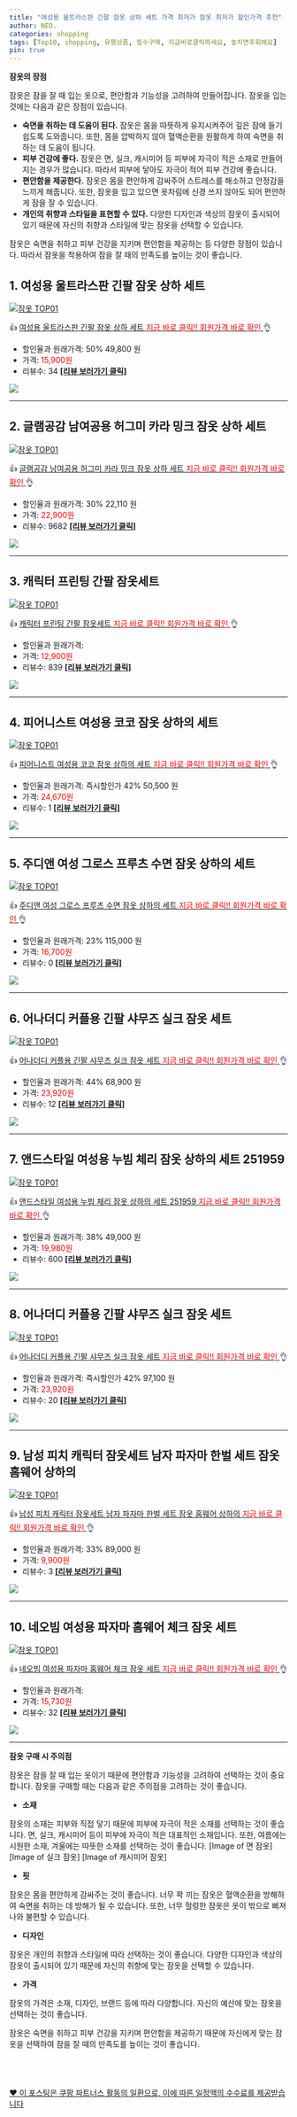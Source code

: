 ```yaml
---
title: "여성용 울트라스판 긴팔 잠옷 상하 세트 가격 최저가 잠옷 최저가 할인가격 추천"
author: NEO.
categories: shopping
tags: [Top10, shopping, 유행상품, 필수구매, 지금바로클릭하세요, 놓치면후회해요]
pin: true
---
```

**잠옷의 장점**

잠옷은 잠을 잘 때 입는 옷으로, 편안함과 기능성을 고려하여 만들어집니다. 잠옷을 입는 것에는 다음과 같은 장점이 있습니다.

* **숙면을 취하는 데 도움이 된다.** 잠옷은 몸을 따뜻하게 유지시켜주어 깊은 잠에 들기 쉽도록 도와줍니다. 또한, 몸을 압박하지 않아 혈액순환을 원활하게 하여 숙면을 취하는 데 도움이 됩니다.
* **피부 건강에 좋다.** 잠옷은 면, 실크, 캐시미어 등 피부에 자극이 적은 소재로 만들어지는 경우가 많습니다. 따라서 피부에 닿아도 자극이 적어 피부 건강에 좋습니다.
* **편안함을 제공한다.** 잠옷은 몸을 편안하게 감싸주어 스트레스를 해소하고 안정감을 느끼게 해줍니다. 또한, 잠옷을 입고 있으면 옷차림에 신경 쓰지 않아도 되어 편안하게 잠을 잘 수 있습니다.
* **개인의 취향과 스타일을 표현할 수 있다.** 다양한 디자인과 색상의 잠옷이 출시되어 있기 때문에 자신의 취향과 스타일에 맞는 잠옷을 선택할 수 있습니다.

잠옷은 숙면을 취하고 피부 건강을 지키며 편안함을 제공하는 등 다양한 장점이 있습니다. 따라서 잠옷을 착용하여 잠을 잘 때의 만족도를 높이는 것이 좋습니다.

   

## 1. 여성용 울트라스판 긴팔 잠옷 상하 세트

[![잠옷 TOP01](https://thumbnail8.coupangcdn.com/thumbnails/remote/490x490ex/image/retail/images/2020/10/15/14/4/95fe9282-f1f5-47ce-99ac-58f7e97b951b.jpg)](https://link.coupang.com/re/AFFSDP?lptag=AF3617701&subid=GithubCoopas&pageKey=2244506594&traceid=V0-153&itemId=3835788663&vendorItemId=71820623222)


👍 [여성용 울트라스판 긴팔 잠옷 상하 세트 <font color=red> 지금 바로 클릭!! 회원가격 바로 확인 </font> ](https://link.coupang.com/re/AFFSDP?lptag=AF3617701&subid=GithubCoopas&pageKey=2244506594&traceid=V0-153&itemId=3835788663&vendorItemId=71820623222) 👌 


- 할인율과 원래가격: 50%  49,800   원
- 가격: <span style='color:red'>15,900원</span>
- 리뷰수: 34  [**[리뷰 보러가기 클릭]**](https://link.coupang.com/re/AFFSDP?lptag=AF3617701&subid=GithubCoopas&pageKey=2244506594&traceid=V0-153&itemId=3835788663&vendorItemId=71820623222)

[![](/discount_price.png)](https://link.coupang.com/re/AFFSDP?lptag=AF3617701&subid=GithubCoopas&pageKey=2244506594&traceid=V0-153&itemId=3835788663&vendorItemId=71820623222)

---


   

## 2. 글램공감 남여공용 허그미 카라 밍크 잠옷 상하 세트

[![잠옷 TOP01](https://thumbnail8.coupangcdn.com/thumbnails/remote/490x490ex/image/retail/images/2020/11/16/12/5/3a0730b2-a593-4bcc-83f2-e9400742807c.jpg)](https://link.coupang.com/re/AFFSDP?lptag=AF3617701&subid=GithubCoopas&pageKey=4347712438&traceid=V0-153&itemId=5127419613&vendorItemId=72391136111)


👍 [글램공감 남여공용 허그미 카라 밍크 잠옷 상하 세트 <font color=red> 지금 바로 클릭!! 회원가격 바로 확인 </font> ](https://link.coupang.com/re/AFFSDP?lptag=AF3617701&subid=GithubCoopas&pageKey=4347712438&traceid=V0-153&itemId=5127419613&vendorItemId=72391136111) 👌 


- 할인율과 원래가격: 30%  22,110   원
- 가격: <span style='color:red'>22,900원</span>
- 리뷰수: 9682  [**[리뷰 보러가기 클릭]**](https://link.coupang.com/re/AFFSDP?lptag=AF3617701&subid=GithubCoopas&pageKey=4347712438&traceid=V0-153&itemId=5127419613&vendorItemId=72391136111)

[![](/discount_price.png)](https://link.coupang.com/re/AFFSDP?lptag=AF3617701&subid=GithubCoopas&pageKey=4347712438&traceid=V0-153&itemId=5127419613&vendorItemId=72391136111)

---


   

## 3. 캐릭터 프린팅 간팔 잠옷세트

[![잠옷 TOP01](https://thumbnail9.coupangcdn.com/thumbnails/remote/490x490ex/image/vendor_inventory/85e3/8b3057c4b9665779430a67c6b3c8268dc39cb8a3cbb2ce304c6f86ae2787.jpg)](https://link.coupang.com/re/AFFSDP?lptag=AF3617701&subid=GithubCoopas&pageKey=7575533726&traceid=V0-153&itemId=19987463526&vendorItemId=87096969483)


👍 [캐릭터 프린팅 간팔 잠옷세트 <font color=red> 지금 바로 클릭!! 회원가격 바로 확인 </font> ](https://link.coupang.com/re/AFFSDP?lptag=AF3617701&subid=GithubCoopas&pageKey=7575533726&traceid=V0-153&itemId=19987463526&vendorItemId=87096969483) 👌 


- 할인율과 원래가격: 
- 가격: <span style='color:red'>12,900원</span>
- 리뷰수: 839  [**[리뷰 보러가기 클릭]**](https://link.coupang.com/re/AFFSDP?lptag=AF3617701&subid=GithubCoopas&pageKey=7575533726&traceid=V0-153&itemId=19987463526&vendorItemId=87096969483)

[![](/discount_price.png)](https://link.coupang.com/re/AFFSDP?lptag=AF3617701&subid=GithubCoopas&pageKey=7575533726&traceid=V0-153&itemId=19987463526&vendorItemId=87096969483)

---


   

## 4. 피어니스트 여성용 코코 잠옷 상하의 세트

[![잠옷 TOP01](https://thumbnail7.coupangcdn.com/thumbnails/remote/490x490ex/image/rs_quotation_api/1gwpiunm/f96f96be22014f21a8ebd4f254a43256.jpg)](https://link.coupang.com/re/AFFSDP?lptag=AF3617701&subid=GithubCoopas&pageKey=7232868663&traceid=V0-153&itemId=18357516483&vendorItemId=85501321112)


👍 [피어니스트 여성용 코코 잠옷 상하의 세트 <font color=red> 지금 바로 클릭!! 회원가격 바로 확인 </font> ](https://link.coupang.com/re/AFFSDP?lptag=AF3617701&subid=GithubCoopas&pageKey=7232868663&traceid=V0-153&itemId=18357516483&vendorItemId=85501321112) 👌 


- 할인율과 원래가격: 즉시할인가 42%  50,500   원
- 가격: <span style='color:red'>24,670원</span>
- 리뷰수: 1  [**[리뷰 보러가기 클릭]**](https://link.coupang.com/re/AFFSDP?lptag=AF3617701&subid=GithubCoopas&pageKey=7232868663&traceid=V0-153&itemId=18357516483&vendorItemId=85501321112)

[![](/discount_price.png)](https://link.coupang.com/re/AFFSDP?lptag=AF3617701&subid=GithubCoopas&pageKey=7232868663&traceid=V0-153&itemId=18357516483&vendorItemId=85501321112)

---


   

## 5. 주디앤 여성 그로스 프루츠 수면 잠옷 상하의 세트

[![잠옷 TOP01](https://thumbnail10.coupangcdn.com/thumbnails/remote/490x490ex/image/vendor_inventory/5fcb/51c283a4fef4c68752719209503294d8dc2c39999304cdb84c19345514ca.jpg)](https://link.coupang.com/re/AFFSDP?lptag=AF3617701&subid=GithubCoopas&pageKey=7584345485&traceid=V0-153&itemId=20027386420&vendorItemId=87124008175)


👍 [주디앤 여성 그로스 프루츠 수면 잠옷 상하의 세트 <font color=red> 지금 바로 클릭!! 회원가격 바로 확인 </font> ](https://link.coupang.com/re/AFFSDP?lptag=AF3617701&subid=GithubCoopas&pageKey=7584345485&traceid=V0-153&itemId=20027386420&vendorItemId=87124008175) 👌 


- 할인율과 원래가격: 23%  115,000   원
- 가격: <span style='color:red'>16,700원</span>
- 리뷰수: 0  [**[리뷰 보러가기 클릭]**](https://link.coupang.com/re/AFFSDP?lptag=AF3617701&subid=GithubCoopas&pageKey=7584345485&traceid=V0-153&itemId=20027386420&vendorItemId=87124008175)

[![](/discount_price.png)](https://link.coupang.com/re/AFFSDP?lptag=AF3617701&subid=GithubCoopas&pageKey=7584345485&traceid=V0-153&itemId=20027386420&vendorItemId=87124008175)

---


   

## 6. 어나더디 커플용 긴팔 샤무즈 실크 잠옷 세트

[![잠옷 TOP01](https://thumbnail9.coupangcdn.com/thumbnails/remote/490x490ex/image/retail/images/3560500111523757-578a106f-4d12-4667-b6a3-48ce51d032d5.jpg)](https://link.coupang.com/re/AFFSDP?lptag=AF3617701&subid=GithubCoopas&pageKey=4946700000&traceid=V0-153&itemId=6526764075&vendorItemId=73820908034)


👍 [어나더디 커플용 긴팔 샤무즈 실크 잠옷 세트 <font color=red> 지금 바로 클릭!! 회원가격 바로 확인 </font> ](https://link.coupang.com/re/AFFSDP?lptag=AF3617701&subid=GithubCoopas&pageKey=4946700000&traceid=V0-153&itemId=6526764075&vendorItemId=73820908034) 👌 


- 할인율과 원래가격: 44%  68,900   원
- 가격: <span style='color:red'>23,920원</span>
- 리뷰수: 12  [**[리뷰 보러가기 클릭]**](https://link.coupang.com/re/AFFSDP?lptag=AF3617701&subid=GithubCoopas&pageKey=4946700000&traceid=V0-153&itemId=6526764075&vendorItemId=73820908034)

[![](/discount_price.png)](https://link.coupang.com/re/AFFSDP?lptag=AF3617701&subid=GithubCoopas&pageKey=4946700000&traceid=V0-153&itemId=6526764075&vendorItemId=73820908034)

---


   

## 7. 앤드스타일 여성용 누빔 체리 잠옷 상하의 세트 251959

[![잠옷 TOP01](https://thumbnail7.coupangcdn.com/thumbnails/remote/490x490ex/image/rs_quotation_api/0uws4eei/e049bee7ba6346329a85927840a793f2.jpg)](https://link.coupang.com/re/AFFSDP?lptag=AF3617701&subid=GithubCoopas&pageKey=7704684510&traceid=V0-153&itemId=20637567467&vendorItemId=87711193769)


👍 [앤드스타일 여성용 누빔 체리 잠옷 상하의 세트 251959 <font color=red> 지금 바로 클릭!! 회원가격 바로 확인 </font> ](https://link.coupang.com/re/AFFSDP?lptag=AF3617701&subid=GithubCoopas&pageKey=7704684510&traceid=V0-153&itemId=20637567467&vendorItemId=87711193769) 👌 


- 할인율과 원래가격: 38%  49,000   원
- 가격: <span style='color:red'>19,980원</span>
- 리뷰수: 600  [**[리뷰 보러가기 클릭]**](https://link.coupang.com/re/AFFSDP?lptag=AF3617701&subid=GithubCoopas&pageKey=7704684510&traceid=V0-153&itemId=20637567467&vendorItemId=87711193769)

[![](/discount_price.png)](https://link.coupang.com/re/AFFSDP?lptag=AF3617701&subid=GithubCoopas&pageKey=7704684510&traceid=V0-153&itemId=20637567467&vendorItemId=87711193769)

---


   

## 8. 어나더디 커플용 긴팔 샤무즈 실크 잠옷 세트

[![잠옷 TOP01](https://thumbnail9.coupangcdn.com/thumbnails/remote/490x490ex/image/retail/images/3560500111523757-578a106f-4d12-4667-b6a3-48ce51d032d5.jpg)](https://link.coupang.com/re/AFFSDP?lptag=AF3617701&subid=GithubCoopas&pageKey=4946700000&traceid=V0-153&itemId=6526764075&vendorItemId=73820908034)


👍 [어나더디 커플용 긴팔 샤무즈 실크 잠옷 세트 <font color=red> 지금 바로 클릭!! 회원가격 바로 확인 </font> ](https://link.coupang.com/re/AFFSDP?lptag=AF3617701&subid=GithubCoopas&pageKey=4946700000&traceid=V0-153&itemId=6526764075&vendorItemId=73820908034) 👌 


- 할인율과 원래가격: 즉시할인가 42%  97,100   원
- 가격: <span style='color:red'>23,920원</span>
- 리뷰수: 20  [**[리뷰 보러가기 클릭]**](https://link.coupang.com/re/AFFSDP?lptag=AF3617701&subid=GithubCoopas&pageKey=4946700000&traceid=V0-153&itemId=6526764075&vendorItemId=73820908034)

[![](/discount_price.png)](https://link.coupang.com/re/AFFSDP?lptag=AF3617701&subid=GithubCoopas&pageKey=4946700000&traceid=V0-153&itemId=6526764075&vendorItemId=73820908034)

---


   

## 9. 남성 피치 캐릭터 잠옷세트 남자 파자마 한벌 세트 잠옷 홈웨어 상하의

[![잠옷 TOP01](https://thumbnail6.coupangcdn.com/thumbnails/remote/490x490ex/image/vendor_inventory/0888/c79c0b50bad6e15d0d9b8fdce0fac20e39275faedbec059710477fd1df30.jpg)](https://link.coupang.com/re/AFFSDP?lptag=AF3617701&subid=GithubCoopas&pageKey=7549259690&traceid=V0-153&itemId=19863198921&vendorItemId=86964095852)


👍 [남성 피치 캐릭터 잠옷세트 남자 파자마 한벌 세트 잠옷 홈웨어 상하의 <font color=red> 지금 바로 클릭!! 회원가격 바로 확인 </font> ](https://link.coupang.com/re/AFFSDP?lptag=AF3617701&subid=GithubCoopas&pageKey=7549259690&traceid=V0-153&itemId=19863198921&vendorItemId=86964095852) 👌 


- 할인율과 원래가격: 33%  89,000   원
- 가격: <span style='color:red'>9,900원</span>
- 리뷰수: 3  [**[리뷰 보러가기 클릭]**](https://link.coupang.com/re/AFFSDP?lptag=AF3617701&subid=GithubCoopas&pageKey=7549259690&traceid=V0-153&itemId=19863198921&vendorItemId=86964095852)

[![](/discount_price.png)](https://link.coupang.com/re/AFFSDP?lptag=AF3617701&subid=GithubCoopas&pageKey=7549259690&traceid=V0-153&itemId=19863198921&vendorItemId=86964095852)

---


   

## 10. 네오빔 여성용 파자마 홈웨어 체크 잠옷 세트

[![잠옷 TOP01](https://thumbnail9.coupangcdn.com/thumbnails/remote/490x490ex/image/vendor_inventory/d296/dc5817639f6b44135f16e020eeaf391004bb35c1c1b43593c3012b00c98e.jpg)](https://link.coupang.com/re/AFFSDP?lptag=AF3617701&subid=GithubCoopas&pageKey=7548881132&traceid=V0-153&itemId=19861486629&vendorItemId=86962432973)


👍 [네오빔 여성용 파자마 홈웨어 체크 잠옷 세트 <font color=red> 지금 바로 클릭!! 회원가격 바로 확인 </font> ](https://link.coupang.com/re/AFFSDP?lptag=AF3617701&subid=GithubCoopas&pageKey=7548881132&traceid=V0-153&itemId=19861486629&vendorItemId=86962432973) 👌 


- 할인율과 원래가격: 
- 가격: <span style='color:red'>15,730원</span>
- 리뷰수: 32  [**[리뷰 보러가기 클릭]**](https://link.coupang.com/re/AFFSDP?lptag=AF3617701&subid=GithubCoopas&pageKey=7548881132&traceid=V0-153&itemId=19861486629&vendorItemId=86962432973)

[![](/discount_price.png)](https://link.coupang.com/re/AFFSDP?lptag=AF3617701&subid=GithubCoopas&pageKey=7548881132&traceid=V0-153&itemId=19861486629&vendorItemId=86962432973)

---
**잠옷 구매 시 주의점**

잠옷은 잠을 잘 때 입는 옷이기 때문에 편안함과 기능성을 고려하여 선택하는 것이 중요합니다. 잠옷을 구매할 때는 다음과 같은 주의점을 고려하는 것이 좋습니다.

* **소재**

잠옷의 소재는 피부와 직접 닿기 때문에 피부에 자극이 적은 소재를 선택하는 것이 좋습니다. 면, 실크, 캐시미어 등이 피부에 자극이 적은 대표적인 소재입니다. 또한, 여름에는 시원한 소재, 겨울에는 따뜻한 소재를 선택하는 것이 좋습니다.
[Image of 면 잠옷]
[Image of 실크 잠옷]
[Image of 캐시미어 잠옷]

* **핏**

잠옷은 몸을 편안하게 감싸주는 것이 좋습니다. 너무 꽉 끼는 잠옷은 혈액순환을 방해하여 숙면을 취하는 데 방해가 될 수 있습니다. 또한, 너무 헐렁한 잠옷은 옷이 밖으로 삐져나와 불편할 수 있습니다.

* **디자인**

잠옷은 개인의 취향과 스타일에 따라 선택하는 것이 좋습니다. 다양한 디자인과 색상의 잠옷이 출시되어 있기 때문에 자신의 취향에 맞는 잠옷을 선택할 수 있습니다.

* **가격**

잠옷의 가격은 소재, 디자인, 브랜드 등에 따라 다양합니다. 자신의 예산에 맞는 잠옷을 선택하는 것이 좋습니다.

잠옷은 숙면을 취하고 피부 건강을 지키며 편안함을 제공하기 때문에 자신에게 맞는 잠옷을 선택하여 잠을 잘 때의 만족도를 높이는 것이 좋습니다.<br><br><br><br><br> [ ❤  이 포스팅은 쿠팡 파트너스 활동의 일환으로, 이에 따른 일정액의 수수료를 제공받습니다](https://link.coupang.com/a/bcEFyh)